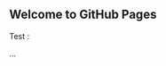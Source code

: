 ## Welcome to GitHub Pages

<script>
function cb(response) {
    document.getElementById('visits').innerText = response.value;
}
</script>
<script async src="https://api.countapi.xyz/hit/annoa1.github.io//visits?callback=cb"></script>

Test : <div id="visits">...</div>

